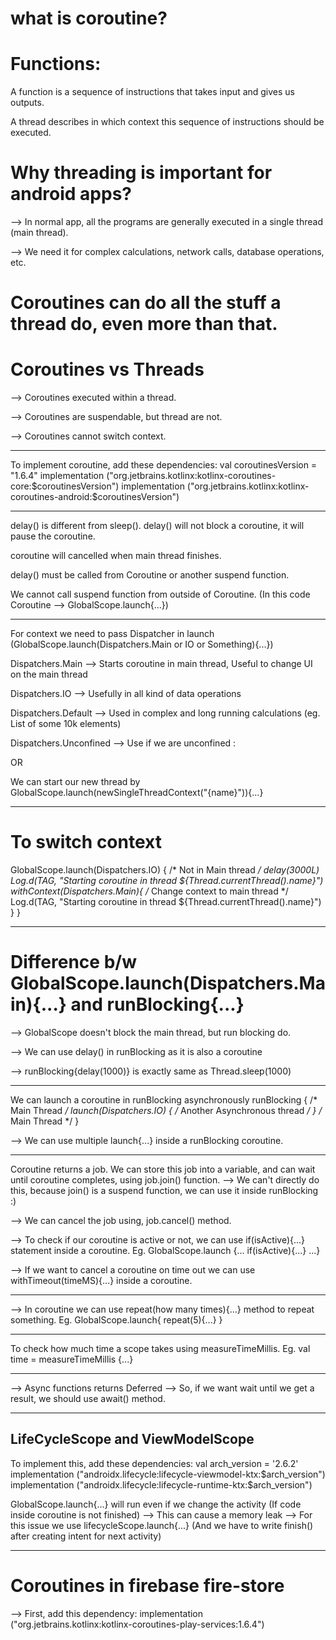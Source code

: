 # what is coroutine?

# Functions:
A function is a sequence of instructions that takes input and gives us outputs.

A thread describes in which context this sequence of instructions should be executed.

# Why threading is important for android apps?
--> In normal app, all the programs are generally executed in a single thread (main thread).

--> We need it for complex calculations, network calls, database operations, etc.


# Coroutines can do all the stuff a thread do, even more than that.

# Coroutines vs Threads
--> Coroutines executed within a thread.

--> Coroutines are suspendable, but thread are not.

--> Coroutines cannot switch context.
 

---------------------------------------------------------------------------------------------

To implement coroutine, add these dependencies:
val coroutinesVersion = "1.6.4"
implementation ("org.jetbrains.kotlinx:kotlinx-coroutines-core:$coroutinesVersion")
implementation ("org.jetbrains.kotlinx:kotlinx-coroutines-android:$coroutinesVersion")


---------------------------------------------------------------------------------------------

delay() is different from sleep(). delay() will not block a coroutine, it will pause the coroutine.

coroutine will cancelled when main thread finishes.

delay() must be called from Coroutine or another suspend function.

We cannot call suspend function from outside of Coroutine. (In this code Coroutine --> GlobalScope.launch{...})

--------------------------------------------------------------------------------------------

For context we need to pass Dispatcher in launch (GlobalScope.launch(Dispatchers.Main or IO or Something){...})

Dispatchers.Main --> Starts coroutine in main thread, Useful to change UI on the main thread

Dispatchers.IO --> Usefully in all kind of data operations

Dispatchers.Default --> Used in complex and long running calculations (eg. List of some 10k elements)

Dispatchers.Unconfined --> Use if we are unconfined :

OR 

We can start our new thread by
GlobalScope.launch(newSingleThreadContext("{name}")){...}

-------------------------------------------------------------------------------------------

# To switch context

GlobalScope.launch(Dispatchers.IO) {  /* Not in Main thread */
    delay(3000L)
    Log.d(TAG, "Starting coroutine in thread ${Thread.currentThread().name}")
    withContext(Dispatchers.Main){ /* Change context to main thread */
        Log.d(TAG, "Starting coroutine in thread ${Thread.currentThread().name}")
    }
}


----------------------------------------------------------------------------------------------

# Difference b/w GlobalScope.launch(Dispatchers.Main){...} and runBlocking{...}

--> GlobalScope doesn't block the main thread, but run blocking do.


--> We can use delay() in runBlocking as it is also a coroutine

--> runBlocking{delay(1000)} is exactly same as Thread.sleep(1000)

------------------------------------------------------------------------------------------------

We can launch a coroutine in runBlocking asynchronously
runBlocking {
    /* Main Thread */
    launch(Dispatchers.IO) {
        /* Another Asynchronous thread */
    }
    /* Main Thread */
}

--> We can use multiple launch{...} inside a runBlocking coroutine.

-----------------------------------------------------------------------------------------------

Coroutine returns a job.
We can store this job into a variable, and can wait until coroutine completes, using job.join() function.
--> We can't directly do this, because join() is a suspend function, we can use it inside runBlocking :)

--> We can cancel the job using, job.cancel() method.


--> To check if our coroutine is active or not, we can use if(isActive){...} statement inside a coroutine.
Eg. GlobalScope.launch {... if(isActive){...} ...}


--> If we want to cancel a coroutine on time out we can use withTimeout(timeMS){...} inside a coroutine.


-----------------------------------------------------------------------------------------------

--> In coroutine we can use repeat(how many times){...} method to repeat something.
Eg. 
GlobalScope.launch{
    repeat(5){...}
}

------------------------------------------------------------------------------------------------


To check how much time a scope takes using measureTimeMillis.
Eg.
val time = measureTimeMillis {...}

------------------------------------------------------------------------------------------------

--> Async functions returns Deferred<Datatype>
--> So, if we want wait until we get a result, we should use await() method.

-----------------------------------------------------------------------------------------------

## LifeCycleScope and ViewModelScope

To implement this, add these dependencies:
val arch_version = '2.6.2'
implementation ("androidx.lifecycle:lifecycle-viewmodel-ktx:$arch_version")
implementation ("androidx.lifecycle:lifecycle-runtime-ktx:$arch_version")


GlobalScope.launch{...} will run even if we change the activity (If code inside coroutine is not finished)
--> This can cause a memory leak
--> For this issue we use lifecycleScope.launch{...} (And we have to write finish() after creating intent for next activity)

-------------------------------------------------------------------------------------------------


# Coroutines in firebase fire-store

--> First, add this dependency:
implementation ("org.jetbrains.kotlinx:kotlinx-coroutines-play-services:1.6.4")










